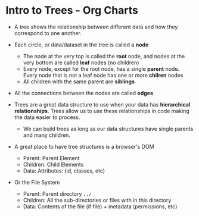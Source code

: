 # Intro to Trees - Org Charts

* A tree shows the relationship between different data and how they correspond to one another.

* Each circle, or data/dataset in the tree is called a **node**
  * The node at the very top is called the **root** node, and nodes at the very bottom are called **leaf** nodes (no children)
  * Every node, except for the root node, has a single **parent** node. Every node that is not a leaf node has one or more **chilren** nodes
  * All children with the same parent are **siblings**

* All the connections between the nodes are called **edges**

* Trees are a great data structure to use when your data has **hierarchical relationships**. Trees allow us to use these relationships in code making the data easier to process.
  * We can build trees as long as our data structures have single parents and many children.

* A great place to have tree structures is a browser's DOM
  - Parent: Parent Element
  - Children: Child Elements
  - Data: Attributes: (id, classes, etc)

* Or the File System

  - Parent: Parent directory `../`
  - Children: All the sub-directories or files with in this directory
  - Data: Contents of the file (if file) + metadata (permissions, etc)
